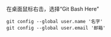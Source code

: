 在桌面鼠标右击，选择“Git Bash Here”
```shell
git config --global user.name '名字'
git config --global user.email '邮箱'
```
